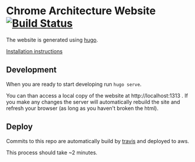 Chrome Architecture Website [![Build Status](https://travis-ci.com/justin-gerhardt/chrome-architecture-website.svg?branch=master)](https://travis-ci.com/justin-gerhardt/chrome-architecture-website)
============================


The website is generated using [hugo](https://gohugo.io/). 

[Installation instructions](https://gohugo.io/getting-started/installing/)

Development
-----------

When you are ready to start developing run `hugo serve`.

 You can than access a local copy of the website at http://localhost:1313 . If you make any changes the server will automatically rebuild the site and refresh your browser (as long as you haven't broken the html). 

 Deploy
 ----------
 
 Commits to this repo are automatically build by [travis](https://travis-ci.com/justin-gerhardt/chrome-architecture-website) and deployed to aws.

 This process should take ~2 minutes.